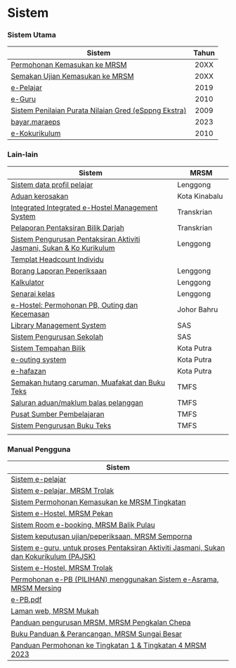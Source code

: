 # Sistem

### Sistem Utama

| Sistem                                                                                           | Tahun |
| ------------------------------------------------------------------------------------------------ | :---: |
| [Permohonan Kemasukan ke MRSM](sistem.md)                                                        |  20XX |
| [Semakan Ujian Kemasukan ke MRSM](https://mrsm.mara.gov.my/MARATawaranf1/frmLoginSemakanF1.aspx) |  20XX |
| [e-Pelajar](http://www.mrsmkotakinabalu.edu.my/epelajar/login.asp)                               |  2019 |
| [e-Guru](http://www.mrsmsemporna.edu.my/skoq/contents/Loginguru.asp)                             |  2010 |
| [Sistem Penilaian Purata Nilaian Gred (eSppng Ekstra)](https://uppmmrsmlangkawi.com/esppng)      |  2009 |
| [bayar.maraeps](https://bayar.maraeps.my/login)                                                  |  2023 |
| [e-Kokurikulum](http://www.mrsmserting.com/SKOQ/Contents/loginKoq.asp)                           |  2010 |

### Lain-lain

<table><thead><tr><th width="601">Sistem</th><th width="137">MRSM</th></tr></thead><tbody><tr><td><a href="http://www.uppmlgg.com/esppng/esppngextra/menuxxx_login.asp">Sistem data profil pelajar</a></td><td>Lenggong</td></tr><tr><td><a href="https://mrsmict.wixsite.com/mrsmkkmaintainance/aduan-kerosakkan">Aduan kerosakan</a></td><td>Kota Kinabalu</td></tr><tr><td><a href="http://e-hostel.net/trans_hostel">Integrated Integrated e-Hostel Management System</a></td><td>Transkrian</td></tr><tr><td><a href="https://mylink.la/nurmujahadah02">Pelaporan Pentaksiran Bilik Darjah</a></td><td>Transkrian</td></tr><tr><td><a href="http://syspajskxxxonline.uppmlgg.com/index_pajsk.asp">Sistem Pengurusan Pentaksiran Aktiviti Jasmani, Sukan &#x26; Ko Kurikulum</a></td><td>Lenggong</td></tr><tr><td><a href="https://maranet-my.sharepoint.com/:x:/g/personal/joespenzal_mara_gov_my/EfRb-OhMT8hFqlBPfSu8GZ4BpVBxAzzcNXAz_KWWl_VyFw?e=FqpV7A">Templat Headcount Individu</a></td><td></td></tr><tr><td><a href="http://examreportofficialuppmlgg168.uppmlgg.com/index.asp">Borang Laporan Peperiksaan</a></td><td>Lenggong</td></tr><tr><td><a href="http://kalkulatorpng4mrsm.uppmlgg.com/calculatorPNGatas.asp">Kalkulator</a></td><td>Lenggong</td></tr><tr><td><a href="http://www.uppmlgg.com/senaraikelas.html">Senarai kelas</a></td><td>Lenggong</td></tr><tr><td><a href="http://www.e-hostel.net/joba_hostel/loginPenjaga.php">e-Hostel: Permohonan PB, Outing dan Kecemasan</a></td><td>Johor Bahru</td></tr><tr><td><a href="http://pspmrsmsaskualakangsar.com/">Library Management System</a></td><td>SAS</td></tr><tr><td><a href="https://mrsm.awfatech.com/sas/">Sistem Pengurusan Sekolah</a></td><td>SAS</td></tr><tr><td><a href="http://www.pspmrsmkputra.com/cendana/mrbs/web/day.php?year=2023&#x26;month=09&#x26;day=04&#x26;area=17&#x26;room=0">Sistem Tempahan Bilik</a></td><td>Kota Putra</td></tr><tr><td><a href="http://www.e-hostel.net/putra_outing/">e-outing system</a></td><td>Kota Putra</td></tr><tr><td><a href="http://ehafazanua.com/mrsmkp.html?button=LAMAN+UTAMA%0D%0A">e-hafazan</a></td><td>Kota Putra</td></tr><tr><td><a href="https://form.jotform.com/223253997071461">Semakan hutang caruman, Muafakat dan Buku Teks</a></td><td>TMFS</td></tr><tr><td><a href="https://form.jotform.com/210074491832452">Saluran aduan/maklum balas pelanggan</a></td><td>TMFS</td></tr><tr><td><a href="https://www.pspbaitulilmi.com/">Pusat Sumber Pembelajaran</a></td><td>TMFS</td></tr><tr><td><a href="http://pspbaitulilmitmfs.com/spteks/login.php">Sistem Pengurusan Buku Teks</a></td><td>TMFS</td></tr><tr><td></td><td></td></tr></tbody></table>

### Manual Pengguna

| Sistem                                                                                                                                       |
| -------------------------------------------------------------------------------------------------------------------------------------------- |
| [Sistem e-pelajar](material/epelajar-mrsm.pdf)                                                                                               |
| [Sistem e-pelajar, MRSM Trolak](material/epelajar.pdf)                                                                                       |
| [Sistem Permohonan Kemasukan ke MRSM Tingkatan](material/Sistem-Permohonan-MRSM.pdf)                                                         |
| [Sistem e-Hostel, MRSM Pekan](http://tar.mrsm.edu.my/data/pelajar/asrama/borang-pb.pdf)                                                      |
| [Sistem Room e-booking, MRSM Balik Pulau](Sistem-Room-e-booking.pdf)                                                                         |
| [Sistem keputusan ujian/peperiksaan, MRSM Semporna](material/semakan\_keputusan.pdf)                                                         |
| [Sistem e-guru, untuk proses Pentaksiran Aktiviti Jasmani, Sukan dan Kokurikulum (PAJSK)](material/eguru.pdf)                                |
| [Sistem e-Hostel, MRSM Trolak](material/E-HOSTEL.pdf)                                                                                        |
| [Permohonan e-PB (PILIHAN) menggunakan Sistem e-Asrama, MRSM Mersing](material/e-PB.pdf)                                                     |
| [e-PB.pdf](material/e-PB.pdf)                                                                                                                |
| [Laman web, MRSM Mukah](material/web-mukah.pdf)                                                                                              |
| [Panduan pengurusan MRSM, MRSM Pengkalan Chepa](material/pengurusan\_mrsm.pdf)                                                               |
| [Buku Panduan & Perancangan, MRSM Sungai Besar](https://anyflip.com/mkaug/elxb/)                                                             |
| [Panduan Permohonan ke Tingkatan 1 & Tingkatan 4 MRSM 2023](https://www.tcer.my/wp-content/uploads/2022/09/Buku-Panduan-Permohonan-MRSM.pdf) |
